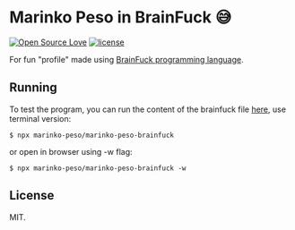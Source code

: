 # Marinko Peso in BrainFuck :sweat_smile:
[![Open Source Love](https://badges.frapsoft.com/os/v1/open-source.svg?v=103)](https://github.com/ellerbrock/open-source-badges/)
[![license](https://img.shields.io/github/license/marinko-peso/shamus.svg)](https://github.com/marinko-peso/shamus/blob/master/LICENSE)

For fun "profile" made using [BrainFuck programming language](https://en.wikipedia.org/wiki/Brainfuck).

## Running

To test the program, you can run the content of the brainfuck file [here](http://bit.ly/2kayW1L), use terminal version:

```
$ npx marinko-peso/marinko-peso-brainfuck
```
or open in browser using -w flag:
```
$ npx marinko-peso/marinko-peso-brainfuck -w
```

## License

MIT.
